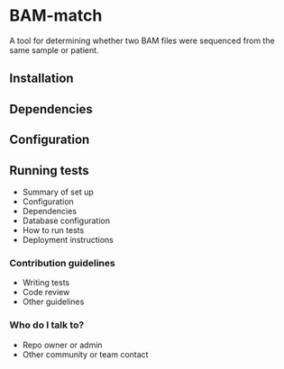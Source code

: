 # BAM-match #

A tool for determining whether two BAM files were sequenced from the same sample or patient. 

## Installation ##

## Dependencies ##

## Configuration ##

## Running tests ##


* Summary of set up
* Configuration
* Dependencies
* Database configuration
* How to run tests
* Deployment instructions

### Contribution guidelines ###

* Writing tests
* Code review
* Other guidelines

### Who do I talk to? ###

* Repo owner or admin
* Other community or team contact
